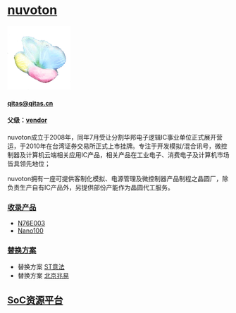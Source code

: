 ﻿# [nuvoton](https://github.com/sochub/nuvoton)
[![sites](SoC/qitas.png)](http://www.qitas.cn) 
####  qitas@qitas.cn
#### 父级：[vendor](https://github.com/sochub/vendor) 

nuvoton成立于2008年，同年7月受让分割华邦电子逻辑IC事业单位正式展开营运，于2010年在台湾证券交易所正式上市挂牌。专注于开发模拟/混合讯号，微控制器及计算机云端相关应用IC产品，相关产品在工业电子、消费电子及计算机市场皆具领先地位；

nuvoton拥有一座可提供客制化模拟、电源管理及微控制器产品制程之晶圆厂，除负责生产自有IC产品外，另提供部份产能作为晶圆代工服务。

###  [收录产品](https://github.com/sochub/nuvoton)  

* [N76E003](https://github.com/sochub/N76E003)
* [Nano100](https://github.com/sochub/Nano100)

### [替换方案](https://github.com/sochub/nuvoton)

* 替换方案 [ST意法](https://github.com/sochub/ST)
* 替换方案 [北京兆易](https://github.com/sochub/gigadevice) 

##  [SoC资源平台](http://www.qitas.cn)